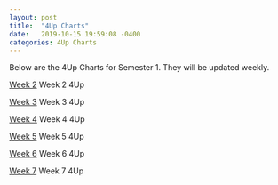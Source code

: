 ```yaml
---
layout: post
title:  "4Up Charts"
date:   2019-10-15 19:59:08 -0400
categories: 4Up Charts
---
```


Below are the 4Up Charts for Semester 1. They will be updated weekly. 

[Week 2][time-2] Week 2 4Up

[Week 3][time-3] Week 3 4Up

[Week 4][time-4] Week 4 4Up 

[Week 5][time-5] Week 5 4Up

[Week 6][time-6] Week 6 4Up 

[Week 7][time-7] Week 7 4Up

[time-2]: ./Four-upWeek2.docx
[time-3]:   ./Four-upWeek3.docx
[time-4]: ./Four-upWeek4.docx
[time-5]:   ./Four-upWeek5.docx
[time-6]: ./Four-upWeek6.docx
[time-7]:   ./Four-upWeek7.docx

[jekyll-talk]: https://talk.jekyllrb.com/

